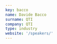 ```yaml
---
key: bacco
name: Davide Bacco
surname: QTI
company: QTI
type: industry
website: '/speakers/'
---
```

